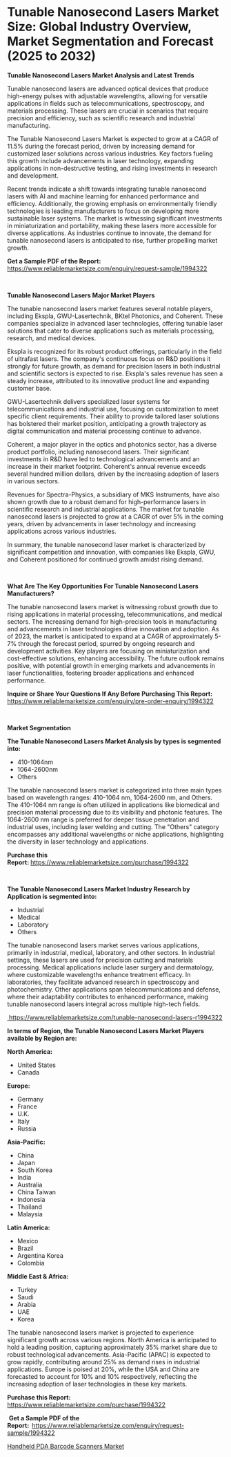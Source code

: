 <p><h1>Tunable Nanosecond Lasers Market Size: Global Industry Overview, Market Segmentation and Forecast (2025 to 2032)</h1></p><p><strong>Tunable Nanosecond Lasers Market Analysis and Latest Trends</strong></p>
<p><p>Tunable nanosecond lasers are advanced optical devices that produce high-energy pulses with adjustable wavelengths, allowing for versatile applications in fields such as telecommunications, spectroscopy, and materials processing. These lasers are crucial in scenarios that require precision and efficiency, such as scientific research and industrial manufacturing.</p><p>The Tunable Nanosecond Lasers Market is expected to grow at a CAGR of 11.5% during the forecast period, driven by increasing demand for customized laser solutions across various industries. Key factors fueling this growth include advancements in laser technology, expanding applications in non-destructive testing, and rising investments in research and development. </p><p>Recent trends indicate a shift towards integrating tunable nanosecond lasers with AI and machine learning for enhanced performance and efficiency. Additionally, the growing emphasis on environmentally friendly technologies is leading manufacturers to focus on developing more sustainable laser systems. The market is witnessing significant investments in miniaturization and portability, making these lasers more accessible for diverse applications. As industries continue to innovate, the demand for tunable nanosecond lasers is anticipated to rise, further propelling market growth.</p></p>
<p><strong>Get a Sample PDF of the Report:&nbsp;</strong> <a href="https://www.reliablemarketsize.com/enquiry/request-sample/1994322?utm_campaign=2314&utm_medium=2&utm_source=Github&utm_content=ia&utm_term=02032025&utm_id=tunable-nanosecond-lasers">https://www.reliablemarketsize.com/enquiry/request-sample/1994322</a></p>
<p>&nbsp;</p>
<p><strong>Tunable Nanosecond Lasers Major Market Players</strong></p>
<p><p>The tunable nanosecond lasers market features several notable players, including Ekspla, GWU-Lasertechnik, BKtel Photonics, and Coherent. These companies specialize in advanced laser technologies, offering tunable laser solutions that cater to diverse applications such as materials processing, research, and medical devices.</p><p>Ekspla is recognized for its robust product offerings, particularly in the field of ultrafast lasers. The company's continuous focus on R&D positions it strongly for future growth, as demand for precision lasers in both industrial and scientific sectors is expected to rise. Ekspla's sales revenue has seen a steady increase, attributed to its innovative product line and expanding customer base.</p><p>GWU-Lasertechnik delivers specialized laser systems for telecommunications and industrial use, focusing on customization to meet specific client requirements. Their ability to provide tailored laser solutions has bolstered their market position, anticipating a growth trajectory as digital communication and material processing continue to advance.</p><p>Coherent, a major player in the optics and photonics sector, has a diverse product portfolio, including nanosecond lasers. Their significant investments in R&D have led to technological advancements and an increase in their market footprint. Coherent's annual revenue exceeds several hundred million dollars, driven by the increasing adoption of lasers in various sectors.</p><p>Revenues for Spectra-Physics, a subsidiary of MKS Instruments, have also shown growth due to a robust demand for high-performance lasers in scientific research and industrial applications. The market for tunable nanosecond lasers is projected to grow at a CAGR of over 5% in the coming years, driven by advancements in laser technology and increasing applications across various industries.</p><p>In summary, the tunable nanosecond laser market is characterized by significant competition and innovation, with companies like Ekspla, GWU, and Coherent positioned for continued growth amidst rising demand.</p></p>
<p>&nbsp;</p>
<p><strong>What Are The Key Opportunities For Tunable Nanosecond Lasers Manufacturers?</strong></p>
<p><p>The tunable nanosecond lasers market is witnessing robust growth due to rising applications in material processing, telecommunications, and medical sectors. The increasing demand for high-precision tools in manufacturing and advancements in laser technologies drive innovation and adoption. As of 2023, the market is anticipated to expand at a CAGR of approximately 5-7% through the forecast period, spurred by ongoing research and development activities. Key players are focusing on miniaturization and cost-effective solutions, enhancing accessibility. The future outlook remains positive, with potential growth in emerging markets and advancements in laser functionalities, fostering broader applications and enhanced performance.</p></p>
<p><strong>Inquire or Share Your Questions If Any Before Purchasing This Report:</strong> <a href="https://www.reliablemarketsize.com/enquiry/pre-order-enquiry/1994322?utm_campaign=2314&utm_medium=2&utm_source=Github&utm_content=ia&utm_term=02032025&utm_id=tunable-nanosecond-lasers">https://www.reliablemarketsize.com/enquiry/pre-order-enquiry/1994322</a></p>
<p>&nbsp;</p>
<p><strong>Market Segmentation</strong></p>
<p><strong>The Tunable Nanosecond Lasers Market Analysis by types is segmented into:</strong></p>
<p><ul><li>410-1064nm</li><li>1064-2600nm</li><li>Others</li></ul></p>
<p><p>The tunable nanosecond lasers market is categorized into three main types based on wavelength ranges: 410-1064 nm, 1064-2600 nm, and Others. The 410-1064 nm range is often utilized in applications like biomedical and precision material processing due to its visibility and photonic features. The 1064-2600 nm range is preferred for deeper tissue penetration and industrial uses, including laser welding and cutting. The "Others" category encompasses any additional wavelengths or niche applications, highlighting the diversity in laser technology and applications.</p></p>
<p><strong>Purchase this Report:&nbsp;</strong><a href="https://www.reliablemarketsize.com/purchase/1994322?utm_campaign=2314&utm_medium=2&utm_source=Github&utm_content=ia&utm_term=02032025&utm_id=tunable-nanosecond-lasers">https://www.reliablemarketsize.com/purchase/1994322</a></p>
<p>&nbsp;</p>
<p><strong>The Tunable Nanosecond Lasers Market Industry Research by Application is segmented into:</strong></p>
<p><ul><li>Industrial</li><li>Medical</li><li>Laboratory</li><li>Others</li></ul></p>
<p><p>The tunable nanosecond lasers market serves various applications, primarily in industrial, medical, laboratory, and other sectors. In industrial settings, these lasers are used for precision cutting and materials processing. Medical applications include laser surgery and dermatology, where customizable wavelengths enhance treatment efficacy. In laboratories, they facilitate advanced research in spectroscopy and photochemistry. Other applications span telecommunications and defense, where their adaptability contributes to enhanced performance, making tunable nanosecond lasers integral across multiple high-tech fields.</p></p>
<p><a href="https://www.reliablemarketsize.com/tunable-nanosecond-lasers-r1994322?utm_campaign=2314&utm_medium=2&utm_source=Github&utm_content=ia&utm_term=02032025&utm_id=tunable-nanosecond-lasers">&nbsp;https://www.reliablemarketsize.com/tunable-nanosecond-lasers-r1994322</a></p>
<p><strong>In terms of Region, the Tunable Nanosecond Lasers Market Players available by Region are:</strong></p>
<p>
    <p> <strong> North America: </strong>
        <ul>
            <li>United States</li>
            <li>Canada</li>
        </ul>
        </p> 
    <p> <strong> Europe: </strong>
        <ul>
            <li>Germany</li>
            <li>France</li>
            <li>U.K.</li>
            <li>Italy</li>
            <li>Russia</li>
        </ul>
        </p> 
    <p> <strong> Asia-Pacific: </strong>
        <ul>
            <li>China</li>
            <li>Japan</li>
            <li>South Korea</li>
            <li>India</li>
            <li>Australia</li>
            <li>China Taiwan</li>
            <li>Indonesia</li>
            <li>Thailand</li>
            <li>Malaysia</li>
        </ul>
        </p> 
    <p> <strong> Latin America: </strong>
        <ul>
            <li>Mexico</li>
            <li>Brazil</li>
            <li>Argentina Korea</li>
            <li>Colombia</li>
        </ul>
        </p> 
    <p> <strong> Middle East & Africa: </strong>
        <ul>
            <li>Turkey</li>
            <li>Saudi</li>
            <li>Arabia</li>
            <li>UAE</li>
            <li>Korea</li>
        </ul>
    </p>
    </p>
<p><p>The tunable nanosecond lasers market is projected to experience significant growth across various regions. North America is anticipated to hold a leading position, capturing approximately 35% market share due to robust technological advancements. Asia-Pacific (APAC) is expected to grow rapidly, contributing around 25% as demand rises in industrial applications. Europe is poised at 20%, while the USA and China are forecasted to account for 10% and 10% respectively, reflecting the increasing adoption of laser technologies in these key markets.</p></p>
<p><strong>Purchase this Report: </strong><a href="https://www.reliablemarketsize.com/purchase/1994322?utm_campaign=2314&utm_medium=2&utm_source=Github&utm_content=ia&utm_term=02032025&utm_id=tunable-nanosecond-lasers">https://www.reliablemarketsize.com/purchase/1994322</a></p>
<p>&nbsp;<strong>Get a Sample PDF of the Report:&nbsp;&nbsp;</strong><a href="https://www.reliablemarketsize.com/enquiry/request-sample/1994322?utm_campaign=2314&utm_medium=2&utm_source=Github&utm_content=ia&utm_term=02032025&utm_id=tunable-nanosecond-lasers">https://www.reliablemarketsize.com/enquiry/request-sample/1994322</a></p>
<p><strong></strong></p>
<p><p><a href="https://github.com/rileymgdorcas/Market-Research-Report-List-1/blob/main/handheld-pda-barcode-scanners-market.md?utm_campaign=2314&utm_medium=2&utm_source=Github&utm_content=ia&utm_term=02032025&utm_id=tunable-nanosecond-lasers">Handheld PDA Barcode Scanners Market</a></p></p>